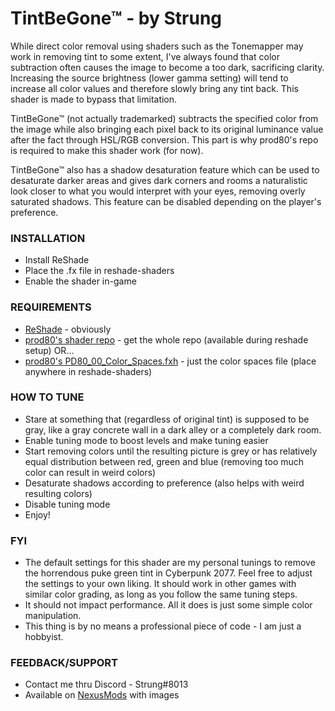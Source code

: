 # TintBeGone™ - by Strung

While direct color removal using shaders such as the Tonemapper may work in removing tint to some extent, I've always found that color subtraction often causes the image to become a too dark, sacrificing clarity. Increasing the source brightness (lower gamma setting) will tend to increase all color values and therefore slowly bring any tint back. This shader is made to bypass that limitation.

TintBeGone™ (not actually trademarked) subtracts the specified color from the image while also bringing each pixel back to its original luminance value after the fact through HSL/RGB conversion. This part is why prod80's repo is required to make this shader work (for now).

TintBeGone™ also has a shadow desaturation feature which can be used to desaturate darker areas and gives dark corners and rooms a naturalistic look closer to what you would interpret with your eyes, removing overly saturated shadows. This feature can be disabled depending on the player's preference.

### INSTALLATION
- Install ReShade
- Place the .fx file in reshade-shaders
- Enable the shader in-game

### REQUIREMENTS
- [ReShade](https://reshade.me/) - obviously
- [prod80's shader repo](https://github.com/prod80/prod80-ReShade-Repository) - get the whole repo (available during reshade setup) OR...
- [prod80's PD80_00_Color_Spaces.fxh](https://github.com/prod80/prod80-ReShade-Repository/blob/master/Shaders/PD80_00_Color_Spaces.fxh) - just the color spaces file (place anywhere in reshade-shaders)

### HOW TO TUNE
- Stare at something that (regardless of original tint) is supposed to be gray, like a gray concrete wall in a dark alley or a completely dark room.
- Enable tuning mode to boost levels and make tuning easier
- Start removing colors until the resulting picture is grey or has relatively equal distribution between red, green and blue (removing too much color can result in weird colors)
- Desaturate shadows according to preference (also helps with weird resulting colors)
- Disable tuning mode
- Enjoy!

### FYI
- The default settings for this shader are my personal tunings to remove the horrendous puke green tint in Cyberpunk 2077. Feel free to adjust the settings to your own liking. It should work in other games with similar color grading, as long as you follow the same tuning steps.
- It should not impact performance. All it does is just some simple color manipulation.
- This thing is by no means a professional piece of code - I am just a hobbyist. 

### FEEDBACK/SUPPORT
- Contact me thru Discord - Strung#8013
- Available on [NexusMods](https://www.nexusmods.com/cyberpunk2077/mods/8118) with images
